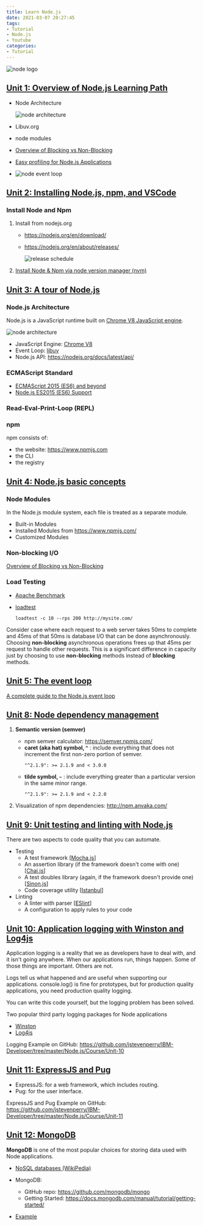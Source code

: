 ```yaml
---
title: Learn Node.js
date: 2021-03-07 20:27:45
tags:
- Tutorial
- Node.js
- Youtube
categories:
- Tutorial
---
```


![node logo](/images/tutorial/node/nodejs-logo.png)


## [Unit 1: Overview of Node.js Learning Path](https://www.youtube.com/watch?v=dlwW2uvQtGY)

* Node Architecture
    
    ![node architecture](/images/tutorial/node/node-architecture.png)
* Libuv.org
* node modules
* [Overview of Blocking vs Non-Blocking](https://nodejs.org/en/docs/guides/blocking-vs-non-blocking/)
* [Easy profiling for Node.js Applications](https://nodejs.org/en/docs/guides/simple-profiling/)
* ![node event loop](/images/tutorial/node/event-loop.png)


## [Unit 2: Installing Node.js, npm, and VSCode](https://www.youtube.com/watch?v=jOrPHKqz_iE)

### Install Node and Npm

1. Install from nodejs.org
    * https://nodejs.org/en/download/
    * https://nodejs.org/en/about/releases/

        ![release schedule](/images/tutorial/node/release-schedule.svg)

1. [Install Node & Npm via node version manager (nvm)](https://github.com/nvm-sh/nvm)


## [Unit 3: A tour of Node.js](https://www.youtube.com/watch?v=MvOtK6F1HWI)

### Node.js Architecture

Node.js is a JavaScript runtime built on [Chrome V8 JavaScript engine](https://v8.dev/).

![node architecture](/images/tutorial/node/node-architecture.png)

* JavaScript Engine: [Chrome V8](https://v8.dev/docs)
* Event Loop: [libuv](http://libuv.org/)
* Node.js API: https://nodejs.org/docs/latest/api/

### ECMAScript Standard

* [ECMAScript 2015 (ES6) and beyond](https://nodejs.org/en/docs/es6/)
* [Node.js ES2015 (ES6) Support](https://node.green/)

### Read-Eval-Print-Loop (REPL)

### npm

npm consists of:

* the website: https://www.npmjs.com
* the CLI
* the registry


## [Unit 4: Node.js basic concepts](https://www.youtube.com/watch?v=kycaDCIcxP0)

### Node Modules
In the Node.js module system, each file is treated as a separate module.

* Built-in Modules
* Installed Modules from https://www.npmjs.com/
* Customized Modules

### Non-blocking I/O
[Overview of Blocking vs Non-Blocking](https://nodejs.org/en/docs/guides/blocking-vs-non-blocking/)

### Load Testing
* [Apache Benchmark](https://httpd.apache.org/docs/2.4/programs/ab.html)
* [loadtest](https://www.npmjs.com/package/loadtest)

    ```
    loadtest -c 10 --rps 200 http://mysite.com/
    ```

Consider case where each request to a web server takes 50ms to complete and 45ms of that 50ms is database I/O that can be done asynchronously. Choosing **non-blocking** asynchronous operations frees up that 45ms per request to handle other requests. This is a significant difference in capacity just by choosing to use **non-blocking** methods instead of **blocking** methods.


## [Unit 5: The event loop](https://www.youtube.com/watch?v=X9zVB9WafdE)

[A complete guide to the Node.js event loop](https://blog.logrocket.com/a-complete-guide-to-the-node-js-event-loop/)


## [Unit 8: Node dependency management](https://www.youtube.com/watch?v=HOhTu3tl3Mw)

1. **Semantic version (semver)**

    * npm semver calculator: https://semver.npmjs.com/
    * **caret (aka hat) symbol, `^`** : include everything that does not increment the first non-zero portion of semver.
        ``` 
        "^2.1.9": >= 2.1.9 and < 3.0.0 
        ```
    * **tilde symbol, `~`** : include everything greater than a particular version in the same minor range.
        ```
        "^2.1.9": >= 2.1.9 and < 2.2.0
        ```
2. Visualization of npm dependencies: http://npm.anvaka.com/


## [Unit 9: Unit testing and linting with Node.js](https://www.youtube.com/watch?v=IciEzaWWtgI)
There are two aspects to code quality that you can automate.

* Testing
    * A test framework [[Mocha.js](https://mochajs.org)]
    * An assertion library (if the framework doesn't come with one) [[Chai.js](https://chaijs.org)]
    * A test doubles library (again, if the framework doesn't provide one) [[Sinon.js](https://sinonjs.org)]
    * Code coverage utility [[Istanbul](https://istanbul.js.org)]
* Linting
    * A linter with parser [[ESlint](https://eslint.org)]
    * A configuration to apply rules to your code


## [Unit 10: Application logging with Winston and Log4js](https://www.youtube.com/watch?v=To9F0Xv3adk&list=PL_Kpc42ZZa74gs2Sc94M2wAhZvwWDyd5o&index=9)

Application logging is a reality that we as developers have to deal with, and it isn't going anywhere. When our applications run, things happen. Some of those things are important. Others are not.

Logs tell us what happened and are useful when supporting our applications. console.log() is fine for prototypes, but for production quality applications, you need production quality logging.

You can write this code yourself, but the logging problem has been solved.

Two popular third party logging packages for Node applications

* [Winston](https://www.npmjs.com/package/winston)
* [Log4js](https://www.npmjs.com/package/log4js​)

Logging Example on GitHub: https://github.com/jstevenperry/IBM-Developer/tree/master/Node.js/Course/Unit-10

## [Unit 11: ExpressJS and Pug](https://www.youtube.com/watch?v=kaql4sIjpbU&list=PL_Kpc42ZZa74gs2Sc94M2wAhZvwWDyd5o&index=10)

* ExpressJS: for a web framework, which includes routing.
* Pug: for the user interface.

ExpressJS and Pug Example on GitHub: https://github.com/jstevenperry/IBM-Developer/tree/master/Node.js/Course/Unit-11

## [Unit 12: MongoDB](https://www.youtube.com/watch?v=FBmSzlpyVAI&list=PL_Kpc42ZZa74gs2Sc94M2wAhZvwWDyd5o&index=11)

**MongoDB** is one of the most popular choices for storing data used with Node applications.

* [NoSQL databases (WikiPedia)](https://en.wikipedia.org/wiki/NoSQL)
* MongoDB:
    
    * GitHub repo: https://github.com/mongodb/mongo
    * Getting Started: https://docs.mongodb.com/manual/tutorial/getting-started/
* [Example](https://github.com/jstevenperry/IBM-Developer/tree/master/Node.js/Course/Unit-12)
